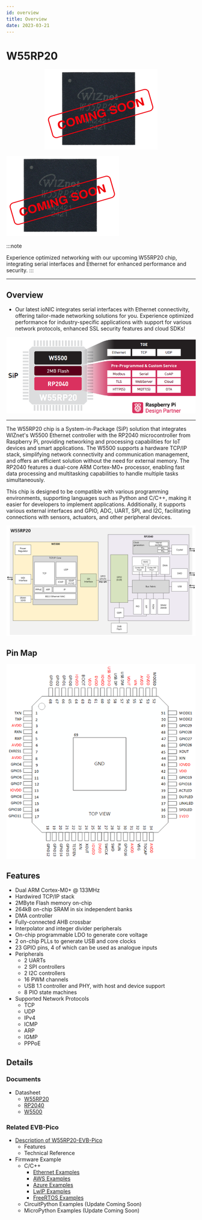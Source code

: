 ```yaml
---
id: overview
title: Overview
date: 2023-03-21
---
```




# W55RP20

<p align="center">
  <img src="/img/products/w55rp20/W55RP20_Chip_Coming_Soon.png">
</p>

![](/img/products/w55rp20/W55RP20_Chip_Coming_Soon.png)
<!-- ![](/img/products/w55rp20/W55RP20_Chip.jpg) -->

:::note

Experience optimized networking with our upcoming W55RP20 chip, integrating serial interfaces and Ethernet for enhanced performance and security.
:::

----

## Overview

- Our latest ioNIC integrates serial interfaces with Ethernet connectivity, offering tailor-made networking solutions for you. Experience optimized performance for industry-specific applications with support for various network protocols, enhanced SSL security features and cloud SDKs! 

![](/img/products/w55rp20/w55rp20_overview.png)

----

The W55RP20 chip is a System-in-Package (SiP) solution that integrates WIZnet's W5500 Ethernet controller with the RP2040 microcontroller from Raspberry Pi, providing networking and processing capabilities for IoT devices and smart applications. The W5500 supports a hardware TCP/IP stack, simplifying network connectivity and communication management, and offers an efficient solution without the need for external memory. The RP2040 features a dual-core ARM Cortex-M0+ processor, enabling fast data processing and multitasking capabilities to handle multiple tasks simultaneously. 

This chip is designed to be compatible with various programming environments, supporting languages such as Python and C/C++, making it easier for developers to implement applications. Additionally, it supports various external interfaces and GPIO, ADC, UART, SPI, and I2C, facilitating connections with sensors, actuators, and other peripheral devices. 

![](/img/products/w55rp20/W55RP20_system_overview.png)

## Pin Map

![](/img/products/w55rp20/W55RP20_pinout_v2_1.png)

## Features
* Dual ARM Cortex-M0+ @ 133MHz 
* Hardwired TCP/IP stack 
* 2MByte Flash memory on-chip 
* 264kB on-chip SRAM in six independent banks 
* DMA controller 
* Fully-connected AHB crossbar 
* Interpolator and integer divider peripherals 
* On-chip programmable LDO to generate core voltage 
* 2 on-chip PLLs to generate USB and core clocks 
* 23 GPIO pins, 4 of which can be used as analogue inputs 
* Peripherals 
    * 2 UARTs 
    * 2 SPI controllers 
    * 2 I2C controllers 
    * 16 PWM channels 
    * USB 1.1 controller and PHY, with host and device support 
    * 8 PIO state machines 
* Supported Network Protocols 
    * TCP  
    * UDP 
    * IPv4 
    * ICMP 
    * ARP 
    * IGMP 
    * PPPoE 


## Details
### Documents
- Datasheet
    - [W55RP20](https://docs.wiznet.io/Product/ioNIC/W55RP20/documents_md#data-sheet)
    - [RP2040](https://docs.wiznet.io/Product/ioNIC/W55RP20/documents_md#rp2040-data-sheet)
    - [W5500](https://docs.wiznet.io/Product/iEthernet/W5500/datasheet)

### Related EVB-Pico
- [Description of W55RP20-EVB-Pico](https://docs.wiznet.io/Product/ioNIC/W55RP20/w55rp20-evb-pico)
    - Features
    - Technical Reference
- Firmware Example
    - C/C++
        - [Ethernet Examples](https://github.com/WIZnet-ioNIC/WIZnet-PICO-C)
        - [AWS Examples](https://github.com/WIZnet-ioNIC/WIZnet-PICO-AWS-C)
        - [Azure Examples](https://github.com/WIZnet-ioNIC/WIZnet-PICO-AZURE-C)
        - [LwIP Examples](https://github.com/WIZnet-ioNIC/WIZnet-PICO-LWIP-C)
        - [FreeRTOS Examples](https://github.com/WIZnet-ioNIC/WIZnet-PICO-FREERTOS-C)
    - CircuitPython Examples (Update Coming Soon)
    - MicroPython Examples (Update Coming Soon)
